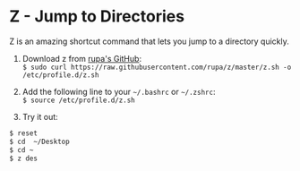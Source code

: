 # Z - Jump to Directories
Z is an amazing shortcut command that lets you jump to a directory quickly.  

1) Download z from [rupa's GitHub](https://github.com/rupa/z):  
`$ sudo curl https://raw.githubusercontent.com/rupa/z/master/z.sh -o /etc/profile.d/z.sh`  

2) Add the following line to your `~/.bashrc` or `~/.zshrc`:  
`$ source /etc/profile.d/z.sh`  

3) Try it out:
```sh
$ reset
$ cd  ~/Desktop
$ cd ~
$ z des
```
